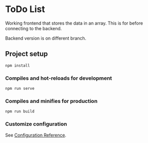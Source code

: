 # ToDo List

Working frontend that stores the data in an array. 
This is for before connecting to the backend.

Backend version is on different branch.


## Project setup
```
npm install
```

### Compiles and hot-reloads for development
```
npm run serve
```

### Compiles and minifies for production
```
npm run build
```

### Customize configuration
See [Configuration Reference](https://cli.vuejs.org/config/).
